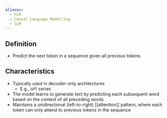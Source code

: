 ```yaml
---
aliases:
  - FLM
  - Causal Language Modelling
  - CLM
---
```


## Definition

- Predict the next token in a sequence given all previous tokens

## Characteristics

- Typically used in decoder-only architectures
	- E.g., `GPT` series
- The model learns to generate text by predicting each subsequent word based on the context of all preceding words
- Maintains a unidirectional (left-to-right) [[attention]] pattern, where each token can only attend to previous tokens in the sequence
